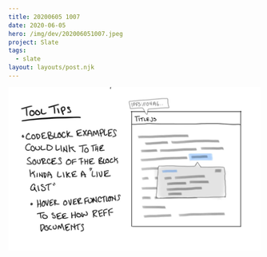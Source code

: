 ```yaml
---
title: 20200605 1007
date: 2020-06-05
hero: /img/dev/202006051007.jpeg
project: Slate
tags:
  - slate
layout: layouts/post.njk
---
```


![Screenshot of Slate's new Data Meter](/img/dev/202006051007.jpeg)

